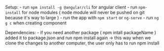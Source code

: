 Setup:
    - run `npm install -g @angular/cli` for angular client
    - run `npm-install` for node modules ( node module will never be pushed on git because it's way to large )
    - run the app with `npm start` or `ng-serve`
    - run `ng g c` when creating component

Dependencies:
    - if you need another package ( npm intall packageName ) added it to package.json and run npm install again
        -> this way when we clone the changes to another computer, the user only has to run npm install